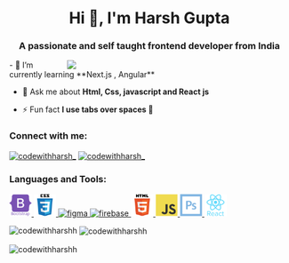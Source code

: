 <h1 align="center">Hi 👋, I'm Harsh Gupta</h1>
<h3 align="center">A passionate and self taught frontend developer from India</h3>
<img  align="right" width="400" src="https://cdn.dribbble.com/users/1162077/screenshots/3848914/programmer.gif">
- 🌱 I’m currently learning **Next.js , Angular**

- 💬 Ask me about **Html, Css, javascript and React js**

- ⚡ Fun fact **I use tabs over spaces 😬**

<h3 align="left">Connect with me:</h3>
<p align="left">
<a href="https://codepen.io/codewithharsh_" target="blank"><img align="center" src="https://raw.githubusercontent.com/rahuldkjain/github-profile-readme-generator/master/src/images/icons/Social/codepen.svg" alt="codewithharsh_" height="30" width="40" /></a>
<a href="https://instagram.com/codewithharsh_" target="blank"><img align="center" src="https://raw.githubusercontent.com/rahuldkjain/github-profile-readme-generator/master/src/images/icons/Social/instagram.svg" alt="codewithharsh_" height="30" width="40" /></a>
</p>

<h3 align="left">Languages and Tools:</h3>
<p align="left"> <a href="https://getbootstrap.com" target="_blank" rel="noreferrer"> <img src="https://raw.githubusercontent.com/devicons/devicon/master/icons/bootstrap/bootstrap-plain-wordmark.svg" alt="bootstrap" width="40" height="40"/> </a> <a href="https://www.w3schools.com/css/" target="_blank" rel="noreferrer"> <img src="https://raw.githubusercontent.com/devicons/devicon/master/icons/css3/css3-original-wordmark.svg" alt="css3" width="40" height="40"/> </a> <a href="https://www.figma.com/" target="_blank" rel="noreferrer"> <img src="https://www.vectorlogo.zone/logos/figma/figma-icon.svg" alt="figma" width="40" height="40"/> </a> <a href="https://firebase.google.com/" target="_blank" rel="noreferrer"> <img src="https://www.vectorlogo.zone/logos/firebase/firebase-icon.svg" alt="firebase" width="40" height="40"/> </a> <a href="https://www.w3.org/html/" target="_blank" rel="noreferrer"> <img src="https://raw.githubusercontent.com/devicons/devicon/master/icons/html5/html5-original-wordmark.svg" alt="html5" width="40" height="40"/> </a> <a href="https://developer.mozilla.org/en-US/docs/Web/JavaScript" target="_blank" rel="noreferrer"> <img src="https://raw.githubusercontent.com/devicons/devicon/master/icons/javascript/javascript-original.svg" alt="javascript" width="40" height="40"/> </a> <a href="https://www.photoshop.com/en" target="_blank" rel="noreferrer"> <img src="https://raw.githubusercontent.com/devicons/devicon/master/icons/photoshop/photoshop-line.svg" alt="photoshop" width="40" height="40"/> </a> <a href="https://reactjs.org/" target="_blank" rel="noreferrer"> <img src="https://raw.githubusercontent.com/devicons/devicon/master/icons/react/react-original-wordmark.svg" alt="react" width="40" height="40"/> </a> </p>

<p><img align="left" src="https://github-readme-stats.vercel.app/api/top-langs?username=codewithharshh&show_icons=true&locale=en&layout=compact" alt="codewithharshh" /></p>

<p>&nbsp;<img align="center" src="https://github-readme-stats.vercel.app/api?username=codewithharshh&show_icons=true&locale=en" alt="codewithharshh" /></p>

<p><img align="center" src="https://github-readme-streak-stats.herokuapp.com/?user=codewithharshh&" alt="codewithharshh" /></p>

